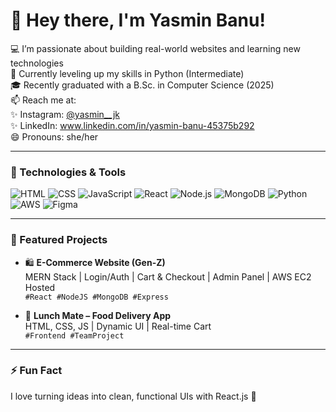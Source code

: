 # 👋 Hey there, I'm Yasmin Banu!  
💻 I’m passionate about building real-world websites and learning new technologies  
🌱 Currently leveling up my skills in Python (Intermediate)  
🎓 Recently graduated with a B.Sc. in Computer Science (2025)  
📫 Reach me at:  
   ✨ Instagram: [@yasmin__jk](https://instagram.com/yasmin__jk)  
   ✨ LinkedIn: www.linkedin.com/in/yasmin-banu-45375b292   
😄 Pronouns: she/her  

---

### 🚀 Technologies & Tools
![HTML](https://img.shields.io/badge/-HTML5-orange?style=flat&logo=html5)
![CSS](https://img.shields.io/badge/-CSS3-blue?style=flat&logo=css3)
![JavaScript](https://img.shields.io/badge/-JavaScript-yellow?style=flat&logo=javascript)
![React](https://img.shields.io/badge/-React-blue?style=flat&logo=react)
![Node.js](https://img.shields.io/badge/-Node.js-green?style=flat&logo=node.js)
![MongoDB](https://img.shields.io/badge/-MongoDB-darkgreen?style=flat&logo=mongodb)
![Python](https://img.shields.io/badge/-Python-blue?style=flat&logo=python)
![AWS](https://img.shields.io/badge/-AWS-orange?style=flat&logo=amazonaws)
![Figma](https://img.shields.io/badge/-Figma-pink?style=flat&logo=figma)

---

### 📂 Featured Projects
- 🛍️ **E-Commerce Website (Gen-Z)**  
  MERN Stack | Login/Auth | Cart & Checkout | Admin Panel | AWS EC2 Hosted  
  `#React #NodeJS #MongoDB #Express`

- 🍔 **Lunch Mate – Food Delivery App**  
  HTML, CSS, JS | Dynamic UI | Real-time Cart  
  `#Frontend #TeamProject`  

---

### ⚡ Fun Fact
I love turning ideas into clean, functional UIs with React.js 💖

<!---
yasmin0303/yasmin0303 is a ✨ special ✨ repository
--->
